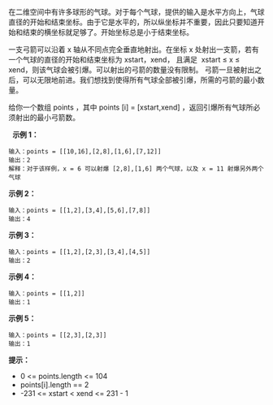 在二维空间中有许多球形的气球。对于每个气球，提供的输入是水平方向上，气球直径的开始和结束坐标。由于它是水平的，所以纵坐标并不重要，因此只要知道开始和结束的横坐标就足够了。开始坐标总是小于结束坐标。

一支弓箭可以沿着 x 轴从不同点完全垂直地射出。在坐标 x 处射出一支箭，若有一个气球的直径的开始和结束坐标为 xstart，xend， 且满足  xstart ≤ x ≤ xend，则该气球会被引爆。可以射出的弓箭的数量没有限制。 弓箭一旦被射出之后，可以无限地前进。我们想找到使得所有气球全部被引爆，所需的弓箭的最小数量。

给你一个数组 points ，其中 points [i] = [xstart,xend] ，返回引爆所有气球所必须射出的最小弓箭数。

 
**示例 1：**
```
输入：points = [[10,16],[2,8],[1,6],[7,12]]
输出：2
解释：对于该样例，x = 6 可以射爆 [2,8],[1,6] 两个气球，以及 x = 11 射爆另外两个气球
```
**示例 2：**
```
输入：points = [[1,2],[3,4],[5,6],[7,8]]
输出：4
```
**示例 3：**
```
输入：points = [[1,2],[2,3],[3,4],[4,5]]
输出：2
```
**示例 4：**
```
输入：points = [[1,2]]
输出：1
```
**示例 5：**
```
输入：points = [[2,3],[2,3]]
输出：1
```

**提示：**

- 0 <= points.length <= 104
- points[i].length == 2
- -231 <= xstart < xend <= 231 - 1

